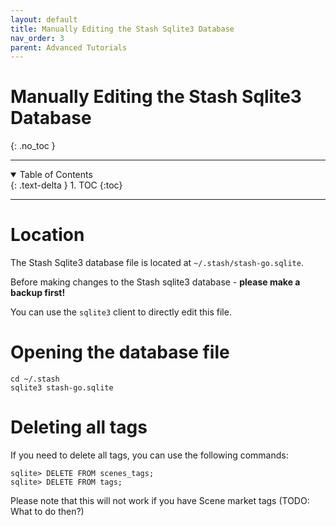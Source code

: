 ```yaml
---
layout: default
title: Manually Editing the Stash Sqlite3 Database
nav_order: 3
parent: Advanced Tutorials
---
```

# **Manually Editing the Stash Sqlite3 Database**
{: .no_toc }

---

<details open markdown="block">
  <summary>
    Table of Contents
  </summary>
  {: .text-delta }
1. TOC
{:toc}
</details>

---

# Location

The Stash Sqlite3 database file is located at `~/.stash/stash-go.sqlite`.

Before making changes to the Stash sqlite3 database - **please make a backup first!**

You can use the `sqlite3` client to directly edit this file.

# Opening the database file

```
cd ~/.stash
sqlite3 stash-go.sqlite
```

# Deleting all tags

If you need to delete all tags, you can use the following commands:

```
sqlite> DELETE FROM scenes_tags;
sqlite> DELETE FROM tags;
```

Please note that this will not work if you have Scene market tags (TODO: What to do then?)